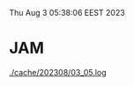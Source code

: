 Thu Aug  3 05:38:06 EEST 2023
# JAM
<a href='./cache/202308/03_05.log'>./cache/202308/03_05.log</a>
